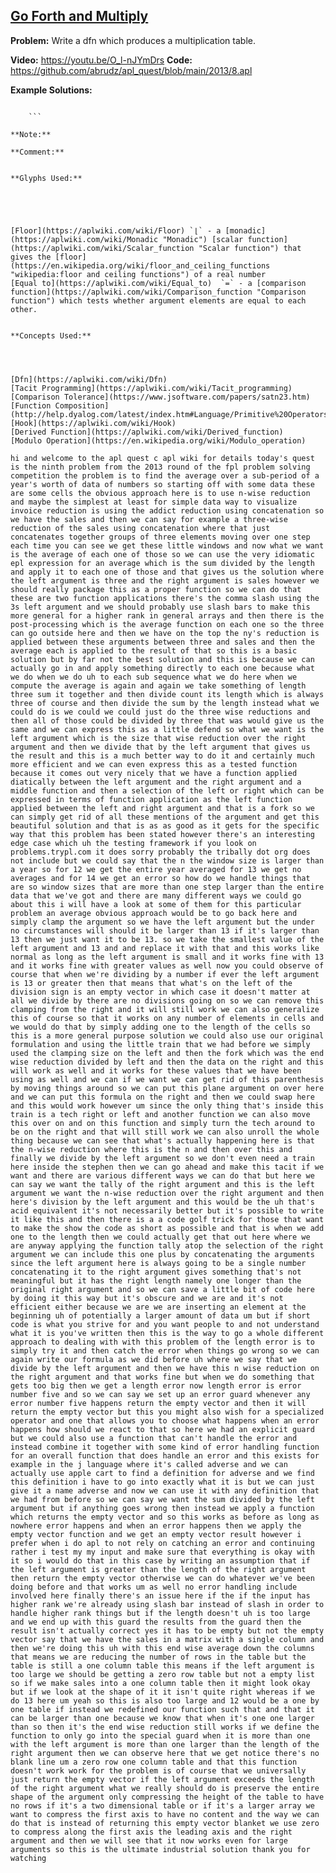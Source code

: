 ## [Go Forth and Multiply](https://problems.tryapl.org/psets/2013.html?goto=P8_Go_Forth_And_Multiply)

**Problem:** Write a dfn which produces a multiplication table.

**Video:** https://youtu.be/O_l-nJYmDrs 
**Code:** https://github.com/abrudz/apl_quest/blob/main/2013/8.apl

**Example Solutions:**
```APL

	```

**Note:**

**Comment:** 


**Glyphs Used:**





[Floor](https://aplwiki.com/wiki/Floor) `⌊` - a [monadic](https://aplwiki.com/wiki/Monadic "Monadic") [scalar function](https://aplwiki.com/wiki/Scalar_function "Scalar function") that gives the [floor](https://en.wikipedia.org/wiki/floor_and_ceiling_functions "wikipedia:floor and ceiling functions") of a real number
[Equal to](https://aplwiki.com/wiki/Equal_to)  `=` - a [comparison function](https://aplwiki.com/wiki/Comparison_function "Comparison function") which tests whether argument elements are equal to each other.


**Concepts Used:**




[Dfn](https://aplwiki.com/wiki/Dfn)
[Tacit Programming](https://aplwiki.com/wiki/Tacit_programming)
[Comparison Tolerance](https://www.jsoftware.com/papers/satn23.htm) 
[Function Composition](http://help.dyalog.com/latest/index.htm#Language/Primitive%20Operators/Operator%20Syntax.htm#Function_Composition)
[Hook](https://aplwiki.com/wiki/Hook)
[Derived Function](https://aplwiki.com/wiki/Derived_function)
[Modulo Operation](https://en.wikipedia.org/wiki/Modulo_operation)

hi and welcome to the apl quest c apl wiki for details today's quest is the ninth problem from the 2013 round of the fpl problem solving competition the problem is to find the average over a sub-period of a year's worth of data of numbers so starting off with some data these are some cells the obvious approach here is to use n-wise reduction and maybe the simplest at least for simple data way to visualize invoice reduction is using the addict reduction using concatenation so we have the sales and then we can say for example a three-wise reduction of the sales using concatenation where that just concatenates together groups of three elements moving over one step each time you can see we get these little windows and now what we want is the average of each one of those so we can use the very idiomatic epl expression for an average which is the sum divided by the length and apply it to each one of those and that gives us the solution where the left argument is three and the right argument is sales however we should really package this as a proper function so we can do that these are two function applications there's the comma slash using the 3s left argument and we should probably use slash bars to make this more general for a higher rank in general arrays and then there is the post-processing which is the average function on each one so the three can go outside here and then we have on the top the ny's reduction is applied between these arguments between three and sales and then the average each is applied to the result of that so this is a basic solution but by far not the best solution and this is because we can actually go in and apply something directly to each one because what we do when we do uh to each sub sequence what we do here when we compute the average is again and again we take something of length three sum it together and then divide count its length which is always three of course and then divide the sum by the length instead what we could do is we could we could just do the three wise reductions and then all of those could be divided by three that was would give us the same and we can express this as a little defend so what we want is the left argument which is the size that wise reduction over the right argument and then we divide that by the left argument that gives us the result and this is a much better way to do it and certainly much more efficient and we can even express this as a tested function because it comes out very nicely that we have a function applied diatically between the left argument and the right argument and a middle function and then a selection of the left or right which can be expressed in terms of function application as the left function applied between the left and right argument and that is a fork so we can simply get rid of all these mentions of the argument and get this beautiful solution and that is as as good as it gets for the specific way that this problem has been stated however there's an interesting edge case which uh the testing framework if you look on problems.trypl.com it does sorry probably the tribally dot org does not include but we could say that the n the window size is larger than a year so for 12 we get the entire year averaged for 13 we get no averages and for 14 we get an error so how do we handle things that are so window sizes that are more than one step larger than the entire data that we've got and there are many different ways we could go about this i will have a look at some of them for this particular problem an average obvious approach would be to go back here and simply clamp the argument so we have the left argument but the under no circumstances will should it be larger than 13 if it's larger than 13 then we just want it to be 13. so we take the smallest value of the left argument and 13 and and replace it with that and this works like normal as long as the left argument is small and it works fine with 13 and it works fine with greater values as well now you could observe of course that when we're dividing by a number if ever the left argument is 13 or greater then that means that what's on the left of the division sign is an empty vector in which case it doesn't matter at all we divide by there are no divisions going on so we can remove this clamping from the right and it will still work we can also generalize this of course so that it works on any number of elements in cells and we would do that by simply adding one to the length of the cells so this is a more general purpose solution we could also use our original formulation and using the little train that we had before we simply used the clamping size on the left and then the fork which was the end wise reduction divided by left and then the data on the right and this will work as well and it works for these values that we have been using as well and we can if we want we can get rid of this parenthesis by moving things around so we can put this plane argument on over here and we can put this formula on the right and then we could swap here and this would work however um since the only thing that's inside this train is a tech right or left and another function we can also move this over on and on this function and simply turn the tech around to be on the right and that will still work we can also unroll the whole thing because we can see that what's actually happening here is that the n-wise reduction where this is the n and then over this and finally we divide by the left argument so we don't even need a train here inside the stephen then we can go ahead and make this tacit if we want and there are various different ways we can do that but here we can say we want the tally of the right argument and this is the left argument we want the n-wise reduction over the right argument and then here's division by the left argument and this would be the uh that's acid equivalent it's not necessarily better but it's possible to write it like this and then there is a a code golf trick for those that want to make the show the code as short as possible and that is when we add one to the length then we could actually get that out here where we are anyway applying the function tally atop the selection of the right argument we can include this one plus by concatenating the arguments since the left argument here is always going to be a single number concatenating it to the right argument gives something that's not meaningful but it has the right length namely one longer than the original right argument and so we can save a little bit of code here by doing it this way but it's obscure and we are and it's not efficient either because we are we are inserting an element at the beginning uh of potentially a larger amount of data um but if short code is what you strive for and you want people to and not understand what it is you've written then this is the way to go a whole different approach to dealing with with this problem of the length error is to simply try it and then catch the error when things go wrong so we can again write our formula as we did before uh where we say that we divide by the left argument and then we have this n wise reduction on the right argument and that works fine but when we do something that gets too big then we get a length error now length error is error number five and so we can say we set up an error guard whenever any error number five happens return the empty vector and then it will return the empty vector but this you might also wish for a specialized operator and one that allows you to choose what happens when an error happens how should we react to that so here we had an explicit guard but we could also use a function that can't handle the error and instead combine it together with some kind of error handling function for an overall function that does handle an error and this exists for example in the j language where it's called adverse and we can actually use apple cart to find a definition for adverse and we find this definition i have to go into exactly what it is but we can just give it a name adverse and now we can use it with any definition that we had from before so we can say we want the sum divided by the left argument but if anything goes wrong then instead we apply a function which returns the empty vector and so this works as before as long as nowhere error happens and when an error happens then we apply the empty vector function and we get an empty vector result however i prefer when i do apl to not rely on catching an error and continuing rather i test my my input and make sure that everything is okay with it so i would do that in this case by writing an assumption that if the left argument is greater than the length of the right argument then return the empty vector otherwise we can do whatever we've been doing before and that works um as well no error handling include involved here finally there's an issue here if the if the input has higher rank we're already using slash bar instead of slash in order to handle higher rank things but if the length doesn't uh is too large and we end up with this guard the results from the guard then the result isn't actually correct yes it has to be empty but not the empty vector say that we have the sales in a matrix with a single column and then we're doing this uh with this end wise average down the columns that means we are reducing the number of rows in the table but the table is still a one column table this means if the left argument is too large we should be getting a zero row table but not a empty list so if we make sales into a one column table then it might look okay but if we look at the shape of it it isn't quite right whereas if we do 13 here um yeah so this is also too large and 12 would be a one by one table if instead we redefined our function such that and that it can be larger than one because we know that when it's one one larger than so then it's the end wise reduction still works if we define the function to only go into the special guard when it is more than one with the left argument is more than one larger than the length of the right argument then we can observe here that we get notice there's no blank line um a zero row one column table and that this function doesn't work work for the problem is of course that we universally just return the empty vector if the left argument exceeds the length of the right argument what we really should do is preserve the entire shape of the argument only compressing the height of the table to have no rows if it's a two dimensional table or if it's a larger array we want to compress the first axis to have no content and the way we can do that is instead of returning this empty vector blanket we use zero to compress along the first axis the leading axis and the right argument and then we will see that it now works even for large arguments so this is the ultimate industrial solution thank you for watching
